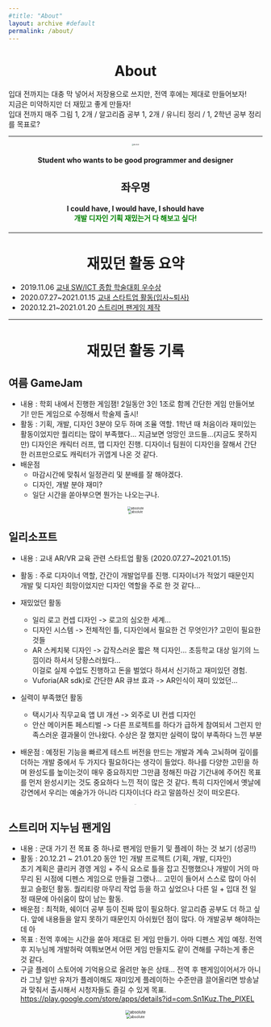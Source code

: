 ```yaml
---
#title: "About"
layout: archive #default
permalink: /about/
---
```


<center> <h1>About</h1></center>

입대 전까지는 대충 막 넣어서 저장용으로 쓰지만, 전역 후에는 제대로 만들어보자!
<br>지금은 미약하지만 더 재밌고 좋게 만들자!
<br> 입대 전까지 매주 그림 1, 2개 / 알고리즘 공부 1, 2개 / 유니티 정리 / 1, 2학년 공부 정리를 목표로?

---
<center><img data-action="zoom" src='{{ "assets/images/portrait_Sketch.png" | relative_url }}' alt='absolute' style="zoom:20%;"></center>

<center> <h4>Student who wants to be good programmer and designer</h4> </center>



<center> <h2>좌우명</h2> </center>

<center> <h4>I could have, I would have, I should have<br><span style="color:green">개발 디자인 기획 재밌는거 다 해보고 싶다!</span></h4> </center>

---



<center> <h1>재밌던 활동 요약</h1></center>

+ 2019.11.06 [교내 SW/ICT 종합 학술대회 우수상](#여름-gamejam) 
+ 2020.07.27~2021.01.15 [교내 스타트업 활동(입사~퇴사)](#일리소프트)
+ 2020.12.21~2021.01.20 [스트리머 팬게임 제작](#스트리머-지누님-팬게임)

---



<center> <h1>재밌던 활동 기록</h1></center>



## 여름 GameJam
+ 내용 : 학회 내에서 진행한 게임잼! 2일동안 3인 1조로 함께 간단한 게임 만들어보기!  만든 게임으로 수정해서 학술제 출시!  
+ 활동 : 기획, 개발, 디자인 3분야 모두 하며 조율 역할. 1학년 때 처음이라 재미있는 활동이었지만 퀄리티는 많이 부족했다... 지금보면 엉망인 코드들...(지금도 못하지만) 디자인은 캐릭터 러프, 맵 디자인 진행. 디자이너 팀원이 디자인을 잘해서 간단한 러프만으로도 캐릭터가 귀엽게 나온 것 같다. 
+ 배운점
	+ 마감시간에 맞춰서 일정관리 및 분배를 잘 해야겠다.
	+ 디자인, 개발 분야 재미?
	+ 일단 시간을 쏟아부으면 뭔가는 나오는구나.

<center><img data-action="zoom" src='{{ "assets/images/aboutImg/SWICT_CharDesign.png" | relative_url }}' alt='absolute' style="zoom:45%;"></center>
<center><img data-action="zoom" src='{{ "assets/images/aboutImg/SWICTEnding.jpg" | relative_url }}' alt='absolute' style="zoom:40%;"></center>   


## 일리소프트
+ 내용 : 교내 AR/VR 교육 관련 스타트업 활동 (2020.07.27~2021.01.15)
+ 활동 : 주로 디자이너 역할, 간간이 개발업무를 진행. 디자이너가 적었기 때문인지 개발 및 디자인 희망이었지만 디자인 역할을 주로 한 것 같다...
+ 재밌었던 활동 
  + 일리 로고 컨셉 디자인 -> 로고의 심오한 세계...  
  + 디자인 시스템 -> 전체적인 틀, 디자인에서 필요한 건 무엇인가? 고민이 필요한 것들
  + AR 스케치북 디자인 -> 갑작스러운 짧은 책 디자인... 초등학교 대상 일기의 느낌이라 하셔서 당황스러웠다...<br>이걸로 실제 수업도 진행하고 돈을 벌었다 하셔서 신기하고 재미있던 경험.
  + Vuforia(AR sdk)로 간단한 AR 큐브 효과 -> AR인식이 재미 있었던...
+ 실력이 부족했던 활동
  +  택시기사 직무교육 앱 UI 개선 -> 외주로 UI 컨셉 디자인
  +  안산 메이커톤 페스티벌 -> 다른 프로젝트를 하다가 급하게 참여되서 그런지 만족스러운 결과물이 안나왔다. 수상은 잘 했지만 실력이 많이 부족하다 느낀 부분

+ 배운점 : 예정된 기능을 빠르게 테스트 버전을 만드는 개발과 계속 고뇌하며 깊이를 더하는 개발 중에서 두 가지다 필요하다는 생각이 들었다. 하나를 다양한 고민을 하며 완성도를 높이는것이 매우 중요하지만 그만큼 정해진 마감 기간내에 주어진 목표를 먼저 완성시키는 것도 중요하다 느낀 적이 많은 것 같다. 특히 디자인에서 옛날에 강연에서 우리는 예술가가 아니라 디자이너다 라고 말씀하신 것이 떠오른다.
<center><img data-action="zoom" src='{{ "assets/images/aboutImg/illi_logo.png" | relative_url }}' alt='absolute' style="zoom:5%;"></center>   


## 스트리머 지누님 팬게임

+ 내용 : 군대 가기 전 목표 중 하나로 팬게임 만들기 및 플레이 하는 것 보기 (성공!!)
+ 활동 : 20.12.21 ~ 21.01.20 동안 1인 개발 프로젝트 (기획, 개발, 디자인)<br>초기 계획은 클리커 경영 게임 + 주식 요소로 틀을 잡고 진행했으나 개발이 거의 마무리 된 시점에 디펜스 게임으로 만들걸 그랬나... 고민이 들어서 스스로 많이 아쉬웠고 슬펐던 활동. 퀄리티랑 마무리 작업 등을 하고 싶었으나 다른 일 + 입대 전 일정 때문에 아쉬움이 많이 남는 활동.
+ 배운점 : 최적화, 쉐이더 공부 등이 진짜 많이 필요하다. 알고리즘 공부도 더 하고 싶다. 앞에 내용들을 알지 못하기 때문인지 아쉬웠던 점이 많다. 아 개발공부 해야하는데 아 
+ 목표 : 전역 후에는 시간을 쏟아 제대로 된 게임 만들기. 아마 디펜스 게임 예정. 전역 후 지누님께 개발허락 여쭤보면서 어떤 게임 만들지도 같이 견해를 구하는게 좋은 것 같다.
+ 구글 플레이 스토어에 기억용으로 올려만 놓은 상태... 전역 후 팬게임이어서가 아니라 그냥 일반 유저가 플레이해도 재미있게 플레이하는 수준만큼 끌어올리면 방송날과 맞춰서 출시해서 시청자들도 즐길 수 있게 목표.<br><https://play.google.com/store/apps/details?id=com.Sn1Kuz.The_PIXEL>
<center><img data-action="zoom" src='{{ "assets/images/aboutImg/J1NU_FanGame2.png" | relative_url }}' alt='absolute' style="zoom:55%;"></center>   
<center><img data-action="zoom" src='{{ "assets/images/aboutImg/J1NUFanGame1.jpg" | relative_url }}' alt='absolute' style="zoom:50%;"></center>   

